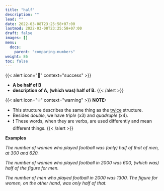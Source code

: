 ```yaml
---
title: "half"
description: ""
lead: ""
date: 2022-03-08T23:25:58+07:00
lastmod: 2022-03-08T23:25:58+07:00
draft: false
images: []
menu:
  docs:
    parent: "comparing-numbers"
weight: 86
toc: false
---
```


{{< alert icon="🌱" context="success" >}}
- **A be half of B**
- **description of A, (which was) half of B.**
{{< /alert >}}

{{< alert icon="💡" context="warning" >}}
**NOTE:**
- This structure describes the same thing as the [twice](./../twice-1) structure.
- Besides _double_, we have _triple_ (x3) and _quadruple_ (x4).
- ❗️ These words, when they are verbs, are used differently and mean different things.
{{< /alert >}}

**Examples**

_The number of women who played football was (only) half of that of men, at 300 and 620._

_The number of women who played football in 2000 was 600, (which was) half of the figure for men._

_The number of men who played football in 2000 was 1300. The figure for women, on the other hand, was only half of that._